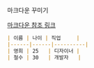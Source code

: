 마크다운 꾸미기

[마크다운 참조 링크](https://gist.github.com/ihoneymon/652be052a0727ad59601)

```md
| 이름 | 나이 | 직업     |
|------|------|----------|
| 영희 | 25   | 디자이너 |
| 철수 | 30   | 개발자   |
